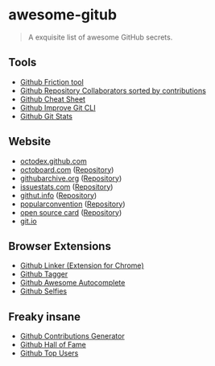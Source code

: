 # awesome-gitub

> A exquisite list of awesome GitHub secrets.

## Tools

+ [Github Friction tool](https://github.com/rafalchmiel/friction)
+ [Github Repository Collaborators sorted by contributions ](https://github.com/oleander/git-fame-rb)
+ [Github Cheat Sheet](https://github.com/tiimgreen/github-cheat-sheet#readme)
+ [Github Improve Git CLI](https://hub.github.com)
+ [Github Git Stats](https://github.com/IonicaBizau/git-stats)

## Website

+ [octodex.github.com](https://octodex.github.com/)
+ [octoboard.com](http://octoboard.com) ([Repository](https://github.com/KuiKui/Octoboard))
+ [githubarchive.org](http://githubarchive.org) ([Repository](https://github.com/igrigorik/githubarchive.org))
+ [issuestats.com](http://issuestats.com) ([Repository](https://github.com/hstove/issue_stats))
+ [githut.info](http://githut.info) ([Repository](https://github.com/littleark/githut/))
+ [popularconvention](http://sideeffect.kr/popularconvention) ([Repository](https://github.com/outsideris/popularconvention))
+ [open source card](https://osrc.dfm.io) ([Repository](https://github.com/dfm/osrc))
+ [git.io](http://git.io)

## Browser Extensions

+ [Github Linker (Extension for Chrome)](https://github.com/github-linker/chrome-extension/)
+ [Github Tagger](https://chrome.google.com/webstore/detail/github-tagger/apegcdgbjbocfnleknnbalmhlpbjgmmf)
+ [Github Awesome Autocomplete](https://github.algolia.com/)
+ [Github Selfies](https://chrome.google.com/webstore/detail/github-selfies/ldnpkdnkgkogfnahcnldaedcoadjbkbl)

## Freaky insane

+ [Github Contributions Generator](https://github.com/IonicaBizau/github-contributions)
+ [Github Hall of Fame](https://github.com/mehulkar/github-hall-of-fame)
+ [Github Top Users](https://github.com/paulmillr/top-github-users)
